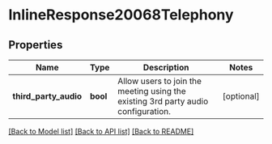 # InlineResponse20068Telephony

## Properties
Name | Type | Description | Notes
------------ | ------------- | ------------- | -------------
**third_party_audio** | **bool** | Allow users to join the meeting using the existing 3rd party audio configuration. | [optional] 

[[Back to Model list]](../README.md#documentation-for-models) [[Back to API list]](../README.md#documentation-for-api-endpoints) [[Back to README]](../README.md)


